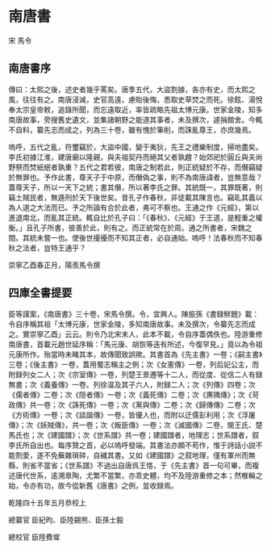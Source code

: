# 南唐書

宋 馬令

## 南唐書序

傳曰：太熙之後，述史者幾乎罵矣。唐季五代，大盜割據，各亦有史，而太熙之風，往往有之。南唐浸滅，史官高遠，慮貽後悔，悉取史草焚之而死。徐鉉、湯悅奉太宗皇帝敕，追錄所聞，而忘遠取近，率皆疏略先祖太博元康。世家金陵，知多南唐故事，旁搜舊史遺文，並集諸朝野之能道其事者，未及撰次，遽捐館舍。今輒不自料，纂先志而成之，列為三十卷，雖有愧於筆削，而誅亂尊王，亦庶幾焉。

嗚呼，五代之亂，符璽竊於，大盜中國，變于夷狄，先王之禮樂制度，掃地盡矣。李氏初據江淮，建唐廟以隆親，與夫祖契丹而絕其父者孰韙？始郊祀於圓丘與夫尚野祭而焚紙䋋者孰重？五代之君若彼，南唐之制若此，則正統疑於不存，而僭竊疑於無罪也。予作此書，尊天子于中原，而僭偽之事，則不為南唐諱者，豈無意哉？蓋尊天子，所以一天下之統；書其僭，所以著李氏之罪。其統既一，其罪既著，則竊土賊民者，無遁刑於天下後世矣。昔孔子作春秋，非徒載其陳言也。竊耴其義以為人道之大法而已。予之所論有合於此者，弗可不察也。王通之作《元經》，第以進退南北，而亂其正統。輒自比於孔子曰：「《春秋》、《元經》于王道，是輕重之權衡。」且孔子所書，彼善於此，則有之。而正統常在於周。通之所書者，宋魏之間。其統未嘗一也。使後世擾擾而不知其正者，必自通始。嗚呼！法春秋而不知春秋之法者，豈特王通乎？

崇寧乙酉春正月，陽羨馬令撰

## 四庫全書提要

臣等謹案，《南唐書》三十卷，宋馬令撰。令，宜興人。陳振孫《書録觧題》載：令自序稱其祖「太博元康，世家金陵，多知南唐故事。未及撰次，令纂先志而成之。實崇寧乙酉」云云。則令乃北宋末人，此本不載，令自序蓋偶佚也。陸游重修南唐書，首載元趙世延序稱：「馬元康、胡恢等迭有所述，今復罕見。」竟以為令祖元康所作。殆當時未睹其本，故傳聞致誤歟。其書首為《先主書》一卷；《嗣主書》三卷；《後主書》一卷，蓋用蜀志稱主之例；次《女憲傳》一卷，列后妃公主，而附録列女二人；次《宗室傳》一卷，列楚王景遷等十二人，而從度、從信二人有録無書；次《義養傳》一卷。列徐温及其子六人，附録二人；次《列傳》四卷；次《儒者傳》二卷；次《隠者傳》一卷；次《義死傳》二卷；次《㢘隅傳》；次《苛政傳》共一卷；次《誅死傳》一卷；次《黨與傳》二卷；次《歸傳傳》二卷；次《方術傳》一卷；次《談諧傳》一卷，皆優人也，而附以迂儒彭利用；次《浮屠傳》；次《妖賊傳》，共一卷；次《叛臣傳》一卷；次《滅國傳》二卷，閩王氏、楚馬氏也；次《建國譜》；次《世系譜》共一卷；建國譜者，地理志；世系譜者，叙李氏所自出也。每序贊之首，必以嗚呼發端。其書法亦頗不苟作，惟于詩話小説不能割愛，遂不免蕪雜瑣碎，自穢其書。又如《建國譜》之叙地理，僅有軍州而無縣，則省不當省；《世系譜》不過出自唐呉王恪，于《先主書》首一句可畢，而複述唐代世系，逺溯臯陶，尤繁不當繁，亦乖史體，均不及陸游重修之本；然椎輪之始，令亦有功，故今從新舊《唐書》之例，並收録焉。

乾隆四十五年五月恭校上

總纂官 臣紀昀、臣陸錫熊、臣孫士毅

總校官 臣陸費墀
